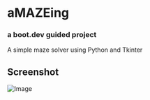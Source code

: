 # aMAZEing

### a boot.dev guided project

A simple maze solver using Python and Tkinter

## Screenshot

![Image](https://github.com/user-attachments/assets/1b5fbfc7-1b85-47af-a4b4-e919c51c6759)
